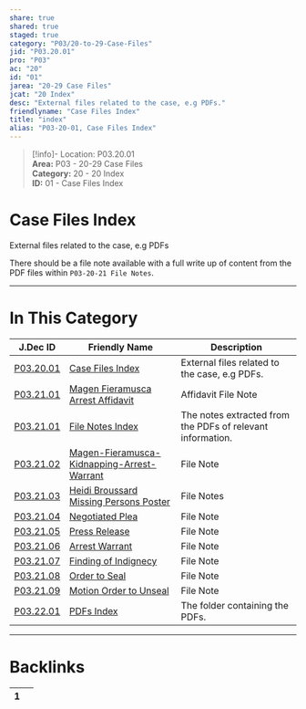 ```yaml
---  
share: true  
shared: true  
staged: true  
category: "P03/20-to-29-Case-Files"  
jid: "P03.20.01"  
pro: "P03"  
ac: "20"  
id: "01"  
jarea: "20-29 Case Files"  
jcat: "20 Index"  
desc: "External files related to the case, e.g PDFs."  
friendlyname: "Case Files Index"  
title: "index"  
alias: "P03-20-01, Case Files Index"  
---  
```

>[!info]- Location: P03.20.01  
>**Area:** P03 - 20-29 Case Files  
>**Category:** 20 - 20 Index  
>**ID:** 01 - Case Files Index  
  
# Case Files Index  
  
External files related to the case, e.g PDFs  
  
There should be a file note available with a full write up of content from the PDF files within `P03-20-21 File Notes`.  
   
  
  
---  
# In This Category  
  
| J.Dec ID                                                                                                                    | Friendly Name                                                                                                                                                | Description                                                |  
| --------------------------------------------------------------------------------------------------------------------------- | ------------------------------------------------------------------------------------------------------------------------------------------------------------ | ---------------------------------------------------------- |  
| [P03.20.01](index.md#)                                                       | [Case Files Index](index.md#)                                                                                 | External files related to the case, e.g PDFs.              |  
| [P03.21.01](./21-File-Notes/02-Magen-Fieramusca-Arrest-Affidavit.md#)          | [Magen Fieramusca Arrest Affidavit](./21-File-Notes/02-Magen-Fieramusca-Arrest-Affidavit.md#)                   | Affidavit File Note                                        |  
| [P03.21.01](./21-File-Notes/index.md#)                                         | [File Notes Index](./21-File-Notes/index.md#)                                                                   | The notes extracted from the PDFs of relevant information. |  
| [P03.21.02](./21-File-Notes/02-Magen-Fieramusca-Kidnapping-Arrest-Warrant.md#) | [Magen-Fieramusca-Kidnapping-Arrest-Warrant](./21-File-Notes/02-Magen-Fieramusca-Kidnapping-Arrest-Warrant.md#) | File Note                                                  |  
| [P03.21.03](./21-File-Notes/03-Heidi-Broussard-Missing-Persons-Poster.md#)     | [Heidi Broussard Missing Persons Poster](./21-File-Notes/03-Heidi-Broussard-Missing-Persons-Poster.md#)         | File Notes                                                 |  
| [P03.21.04](./21-File-Notes/04-Negotiated-Plea.md#)                            | [Negotiated Plea](./21-File-Notes/04-Negotiated-Plea.md#)                                                       | File Note                                                  |  
| [P03.21.05](./21-File-Notes/05-Press-Release.md#)                              | [Press Release](./21-File-Notes/05-Press-Release.md#)                                                           | File Note                                                  |  
| [P03.21.06](./21-File-Notes/06-Arrest-Warrant.md#)                             | [Arrest Warrant](./21-File-Notes/06-Arrest-Warrant.md#)                                                         | File Note                                                  |  
| [P03.21.07](./21-File-Notes/07-Finding-of-Indignecy.md#)                       | [Finding of Indignecy](./21-File-Notes/07-Finding-of-Indignecy.md#)                                             | File Note                                                  |  
| [P03.21.08](./21-File-Notes/08-Order-to-Seal.md#)                              | [Order to Seal](./21-File-Notes/08-Order-to-Seal.md#)                                                           | File Note                                                  |  
| [P03.21.09](./21-File-Notes/09-Motion-Order-to-Unseal.md#)                     | [Motion Order to Unseal](./21-File-Notes/09-Motion-Order-to-Unseal.md#)                                         | File Note                                                  |  
| [P03.22.01](./22-PDFs/index.md#)                                               | [PDFs Index](./22-PDFs/index.md#)                                                                               | The folder containing the PDFs.                            |  
  
  
---  
# Backlinks  
<div><table class="dataview table-view-table"><thead class="table-view-thead"><tr class="table-view-tr-header"><th class="table-view-th"><span></span><span class="dataview small-text">1</span></th><th class="table-view-th"><span></span></th></tr></thead><tbody class="table-view-tbody"></tbody></table></div>